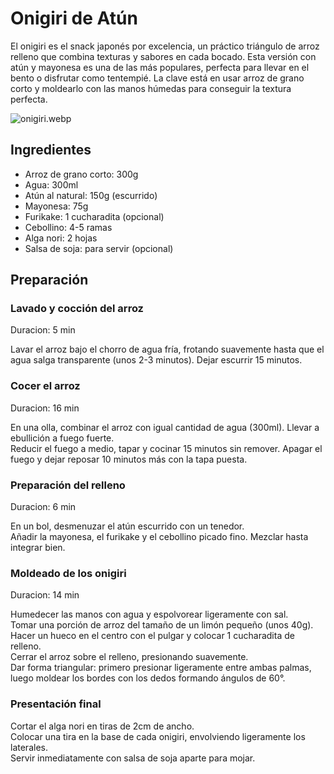 # Onigiri de Atún

El onigiri es el snack japonés por excelencia, un práctico triángulo de arroz relleno que combina texturas y sabores en cada bocado. Esta versión con atún y mayonesa es una de las más populares, perfecta para llevar en el bento o disfrutar como tentempié. La clave está en usar arroz de grano corto y moldearlo con las manos húmedas para conseguir la textura perfecta.

![onigiri.webp](https://upload.wikimedia.org/wikipedia/commons/4/42/Spicy_Char-Siu_Onigiri.jpg)

## Ingredientes

* Arroz de grano corto: 300g 
* Agua: 300ml  
* Atún al natural: 150g (escurrido)  
* Mayonesa: 75g  
* Furikake: 1 cucharadita (opcional)  
* Cebollino: 4-5 ramas  
* Alga nori: 2 hojas  
* Salsa de soja: para servir (opcional)  

## Preparación  

### Lavado y cocción del arroz  

Duracion: 5 min

Lavar el arroz bajo el chorro de agua fría, frotando suavemente hasta que el agua salga transparente (unos 2-3 minutos). Dejar escurrir 15 minutos.  

### Cocer el arroz

Duracion: 16 min

En una olla, combinar el arroz con igual cantidad de agua (300ml). Llevar a ebullición a fuego fuerte.  
Reducir el fuego a medio, tapar y cocinar 15 minutos sin remover. Apagar el fuego y dejar reposar 10 minutos más con la tapa puesta.  

### Preparación del relleno  

Duracion: 6 min

En un bol, desmenuzar el atún escurrido con un tenedor.  
Añadir la mayonesa, el furikake y el cebollino picado fino. Mezclar hasta integrar bien.  

### Moldeado de los onigiri  

Duracion: 14 min

Humedecer las manos con agua y espolvorear ligeramente con sal.  
Tomar una porción de arroz del tamaño de un limón pequeño (unos 40g).  
Hacer un hueco en el centro con el pulgar y colocar 1 cucharadita de relleno.  
Cerrar el arroz sobre el relleno, presionando suavemente.  
Dar forma triangular: primero presionar ligeramente entre ambas palmas, luego moldear los bordes con los dedos formando ángulos de 60°.  

### Presentación final  

Cortar el alga nori en tiras de 2cm de ancho.  
Colocar una tira en la base de cada onigiri, envolviendo ligeramente los laterales.  
Servir inmediatamente con salsa de soja aparte para mojar.  
